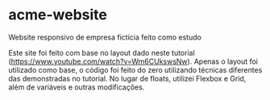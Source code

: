 # acme-website
Website responsivo de empresa fictícia feito como estudo

Este site foi feito com base no layout dado neste tutorial (https://www.youtube.com/watch?v=Wm6CUkswsNw).
Apenas o layout foi utilizado como base, o código foi feito do zero utilizando técnicas diferentes das demonstradas no tutorial. No lugar de floats, utilizei Flexbox e Grid, além de variáveis e outras modificações.
